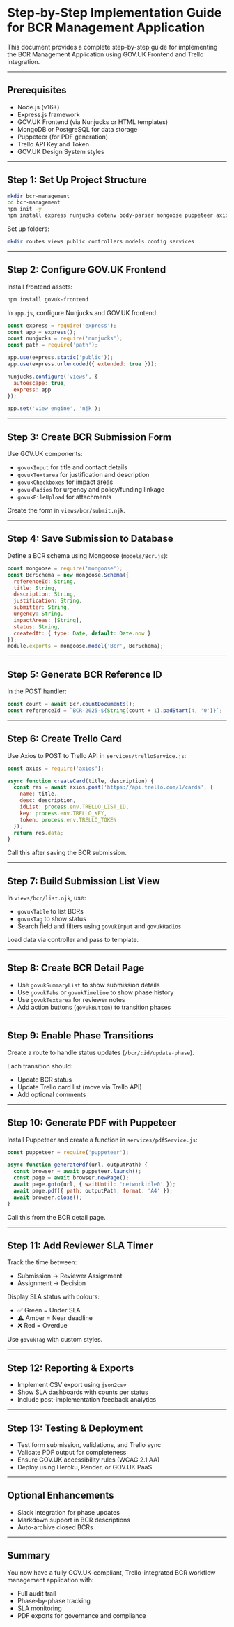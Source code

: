
# Step-by-Step Implementation Guide for BCR Management Application

This document provides a complete step-by-step guide for implementing the BCR Management Application using GOV.UK Frontend and Trello integration.

---

## Prerequisites

- Node.js (v16+)
- Express.js framework
- GOV.UK Frontend (via Nunjucks or HTML templates)
- MongoDB or PostgreSQL for data storage
- Puppeteer (for PDF generation)
- Trello API Key and Token
- GOV.UK Design System styles

---

## Step 1: Set Up Project Structure

```bash
mkdir bcr-management
cd bcr-management
npm init -y
npm install express nunjucks dotenv body-parser mongoose puppeteer axios
```

Set up folders:

```bash
mkdir routes views public controllers models config services
```

---

## Step 2: Configure GOV.UK Frontend

Install frontend assets:

```bash
npm install govuk-frontend
```

In `app.js`, configure Nunjucks and GOV.UK frontend:

```js
const express = require('express');
const app = express();
const nunjucks = require('nunjucks');
const path = require('path');

app.use(express.static('public'));
app.use(express.urlencoded({ extended: true }));

nunjucks.configure('views', {
  autoescape: true,
  express: app
});

app.set('view engine', 'njk');
```

---

## Step 3: Create BCR Submission Form

Use GOV.UK components:

- `govukInput` for title and contact details
- `govukTextarea` for justification and description
- `govukCheckboxes` for impact areas
- `govukRadios` for urgency and policy/funding linkage
- `govukFileUpload` for attachments

Create the form in `views/bcr/submit.njk`.

---

## Step 4: Save Submission to Database

Define a BCR schema using Mongoose (`models/Bcr.js`):

```js
const mongoose = require('mongoose');
const BcrSchema = new mongoose.Schema({
  referenceId: String,
  title: String,
  description: String,
  justification: String,
  submitter: String,
  urgency: String,
  impactAreas: [String],
  status: String,
  createdAt: { type: Date, default: Date.now }
});
module.exports = mongoose.model('Bcr', BcrSchema);
```

---

## Step 5: Generate BCR Reference ID

In the POST handler:

```js
const count = await Bcr.countDocuments();
const referenceId = `BCR-2025-${String(count + 1).padStart(4, '0')}`;
```

---

## Step 6: Create Trello Card

Use Axios to POST to Trello API in `services/trelloService.js`:

```js
const axios = require('axios');

async function createCard(title, description) {
  const res = await axios.post('https://api.trello.com/1/cards', {
    name: title,
    desc: description,
    idList: process.env.TRELLO_LIST_ID,
    key: process.env.TRELLO_KEY,
    token: process.env.TRELLO_TOKEN
  });
  return res.data;
}
```

Call this after saving the BCR submission.

---

## Step 7: Build Submission List View

In `views/bcr/list.njk`, use:

- `govukTable` to list BCRs
- `govukTag` to show status
- Search field and filters using `govukInput` and `govukRadios`

Load data via controller and pass to template.

---

## Step 8: Create BCR Detail Page

- Use `govukSummaryList` to show submission details
- Use `govukTabs` or `govukTimeline` to show phase history
- Use `govukTextarea` for reviewer notes
- Add action buttons (`govukButton`) to transition phases

---

## Step 9: Enable Phase Transitions

Create a route to handle status updates (`/bcr/:id/update-phase`).

Each transition should:
- Update BCR status
- Update Trello card list (move via Trello API)
- Add optional comments

---

## Step 10: Generate PDF with Puppeteer

Install Puppeteer and create a function in `services/pdfService.js`:

```js
const puppeteer = require('puppeteer');

async function generatePdf(url, outputPath) {
  const browser = await puppeteer.launch();
  const page = await browser.newPage();
  await page.goto(url, { waitUntil: 'networkidle0' });
  await page.pdf({ path: outputPath, format: 'A4' });
  await browser.close();
}
```

Call this from the BCR detail page.

---

## Step 11: Add Reviewer SLA Timer

Track the time between:
- Submission → Reviewer Assignment
- Assignment → Decision

Display SLA status with colours:
- ✅ Green = Under SLA
- ⚠️ Amber = Near deadline
- ❌ Red = Overdue

Use `govukTag` with custom styles.

---

## Step 12: Reporting & Exports

- Implement CSV export using `json2csv`
- Show SLA dashboards with counts per status
- Include post-implementation feedback analytics

---

## Step 13: Testing & Deployment

- Test form submission, validations, and Trello sync
- Validate PDF output for completeness
- Ensure GOV.UK accessibility rules (WCAG 2.1 AA)
- Deploy using Heroku, Render, or GOV.UK PaaS

---

## Optional Enhancements

- Slack integration for phase updates
- Markdown support in BCR descriptions
- Auto-archive closed BCRs

---

## Summary

You now have a fully GOV.UK-compliant, Trello-integrated BCR workflow management application with:

- Full audit trail
- Phase-by-phase tracking
- SLA monitoring
- PDF exports for governance and compliance
